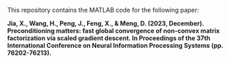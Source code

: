 This repository contains the MATLAB code for the following paper:

**Jia, X., Wang, H., Peng, J., Feng, X., & Meng, D. (2023, December). Preconditioning matters: fast global convergence of non-convex matrix factorization via scaled gradient descent.
In Proceedings of the 37th International Conference on Neural Information Processing Systems (pp. 76202-76213).**
